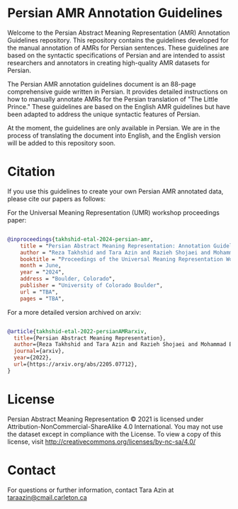# Persian AMR Annotation Guidelines
Welcome to the Persian Abstract Meaning Representation (AMR) Annotation Guidelines repository. This repository contains the guidelines developed for the manual annotation of AMRs for Persian sentences. These guidelines are based on the syntactic specifications of Persian and are intended to assist researchers and annotators in creating high-quality AMR datasets for Persian.

The Persian AMR annotation guidelines document is an 88-page comprehensive guide written in Persian. It provides detailed instructions on how to manually annotate AMRs for the Persian translation of "The Little Prince." These guidelines are based on the English AMR guidelines but have been adapted to address the unique syntactic features of Persian.

At the moment, the guidelines are only available in Persian. We are in the process of translating the document into English, and the English version will be added to this repository soon.

# Citation
If you use this guidelines to create your own Persian AMR annotated data, please cite our papers as follows:

For the Universal Meaning Representation (UMR) workshop proceedings paper:


```bibtex

@inproceedings{takhshid-etal-2024-persian-amr,
    title = "Persian Abstract Meaning Representation: Annotation Guidelines and Gold Standard Dataset",
    author = "Reza Takhshid and Tara Azin and Razieh Shojaei and Mohammad Bahrani",
    booktitle = "Proceedings of the Universal Meaning Representation Workshop",
    month = June,
    year = "2024",
    address = "Boulder, Colorado",
    publisher = "University of Colorado Boulder",
    url = "TBA",
    pages = "TBA",

```
For a more detailed version archived on arxiv:

```bibtex

@article{takhshid-etal-2022-persianAMRarxiv,
  title={Persian Abstract Meaning Representation},
  author={Reza Takhshid and Tara Azin and Razieh Shojaei and Mohammad Bahrani},
  journal={arxiv},
  year={2022},
  url={https://arxiv.org/abs/2205.07712},
}
```

# License 
Persian Abstract Meaning Representation © 2021 is licensed under Attribution-NonCommercial-ShareAlike 4.0 International. You may not use the dataset except in compliance with the License. To view a copy of this license, visit http://creativecommons.org/licenses/by-nc-sa/4.0/

# Contact
For questions or further information, contact Tara Azin at [taraazin@cmail.carleton.ca](mailto:taraazin@cmail.carleton.ca)
